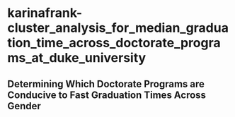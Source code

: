 # karinafrank-cluster_analysis_for_median_graduation_time_across_doctorate_programs_at_duke_university
## Determining Which Doctorate Programs are Conducive to Fast Graduation Times Across Gender


